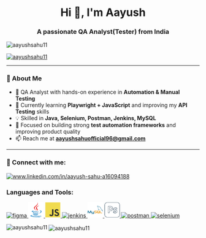 <h1 align="center">Hi 👋, I'm Aayush</h1>
<h3 align="center">A passionate QA Analyst(Tester) from India</h3>

<p align="left"> <img src="https://komarev.com/ghpvc/?username=aayushsahu11&label=Profile%20views&color=0e75b6&style=flat" alt="aayushsahu11" /> </p>

<p align="left"> <a href="https://github.com/ryo-ma/github-profile-trophy"><img src="https://github-profile-trophy.vercel.app/?username=aayushsahu11" alt="aayushsahu11" /></a> </p>

---

### 🚀 About Me  
- 🔭 QA Analyst with hands-on experience in **Automation & Manual Testing**  
- 🌱 Currently learning **Playwright + JavaScript** and improving my **API Testing** skills  
- 💡 Skilled in **Java, Selenium, Postman, Jenkins, MySQL**  
- 🎯 Focused on building strong **test automation frameworks** and improving product quality  
- 📫 Reach me at **aayushsahuofficial96@gmail.com**  

---

<h3 align="left">🤝 Connect with me:</h3>
<p align="left">
<a href="https://linkedin.com/in/www.linkedin.com/in/aayush-sahu-a16094188" target="blank"><img align="center" src="https://raw.githubusercontent.com/rahuldkjain/github-profile-readme-generator/master/src/images/icons/Social/linked-in-alt.svg" alt="www.linkedin.com/in/aayush-sahu-a16094188" height="30" width="40" /></a>
</p>

<h3 align="left">Languages and Tools:</h3>
<p align="left"> <a href="https://www.figma.com/" target="_blank" rel="noreferrer"> <img src="https://www.vectorlogo.zone/logos/figma/figma-icon.svg" alt="figma" width="40" height="40"/> </a> <a href="https://www.java.com" target="_blank" rel="noreferrer"> <img src="https://raw.githubusercontent.com/devicons/devicon/master/icons/java/java-original.svg" alt="java" width="40" height="40"/> </a> <a href="https://developer.mozilla.org/en-US/docs/Web/JavaScript" target="_blank" rel="noreferrer"> <img src="https://raw.githubusercontent.com/devicons/devicon/master/icons/javascript/javascript-original.svg" alt="javascript" width="40" height="40"/> </a> <a href="https://www.jenkins.io" target="_blank" rel="noreferrer"> <img src="https://www.vectorlogo.zone/logos/jenkins/jenkins-icon.svg" alt="jenkins" width="40" height="40"/> </a> <a href="https://www.mysql.com/" target="_blank" rel="noreferrer"> <img src="https://raw.githubusercontent.com/devicons/devicon/master/icons/mysql/mysql-original-wordmark.svg" alt="mysql" width="40" height="40"/> </a> <a href="https://www.photoshop.com/en" target="_blank" rel="noreferrer"> <img src="https://raw.githubusercontent.com/devicons/devicon/master/icons/photoshop/photoshop-line.svg" alt="photoshop" width="40" height="40"/> </a> <a href="https://postman.com" target="_blank" rel="noreferrer"> <img src="https://www.vectorlogo.zone/logos/getpostman/getpostman-icon.svg" alt="postman" width="40" height="40"/> </a> <a href="https://www.selenium.dev" target="_blank" rel="noreferrer"> <img src="https://raw.githubusercontent.com/detain/svg-logos/780f25886640cef088af994181646db2f6b1a3f8/svg/selenium-logo.svg" alt="selenium" width="40" height="40"/> </a> </p>

<p><img align="left" src="https://github-readme-stats.vercel.app/api/top-langs?username=aayushsahu11&show_icons=true&locale=en&layout=compact" alt="aayushsahu11" /></p>

<p>&nbsp;<img align="center" src="https://github-readme-stats.vercel.app/api?username=aayushsahu11&show_icons=true&locale=en" alt="aayushsahu11" /></p>
